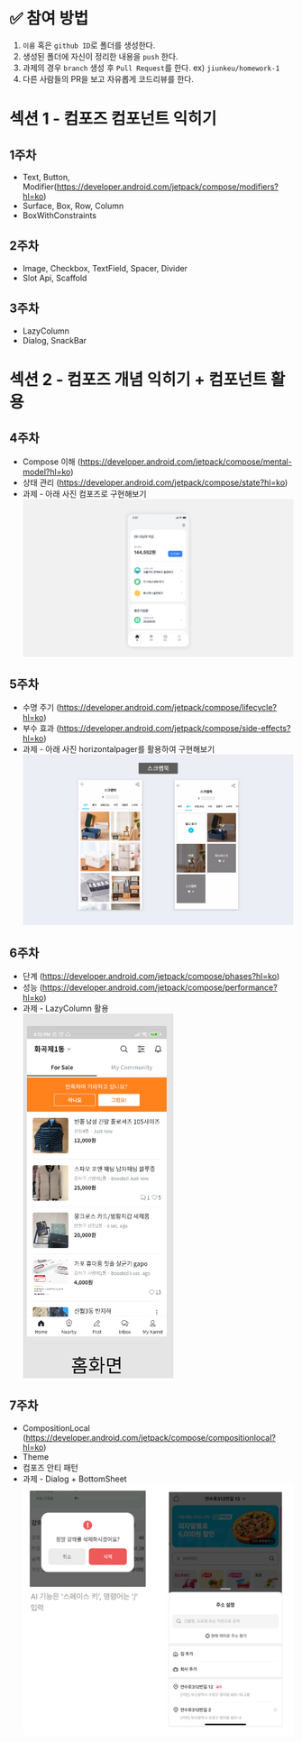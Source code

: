 # ✅ 참여 방법
1. `이름` 혹은 `github ID`로 폴더를 생성한다.
2. 생성된 폴더에 자신이 정리한 내용을 `push` 한다.
3. 과제의 경우 `branch` 생성 후 `Pull Request`를 한다. ex) `jiunkeu/homework-1`
4. 다른 사람들의 PR을 보고 자유롭게 코드리뷰를 한다.

# 섹션 1 - 컴포즈 컴포넌트 익히기

## 1주차

- Text, Button, Modifier(https://developer.android.com/jetpack/compose/modifiers?hl=ko)
- Surface, Box, Row, Column
- BoxWithConstraints

## 2주차

- Image, Checkbox, TextField, Spacer, Divider
- Slot Api, Scaffold

## 3주차

- LazyColumn
- Dialog, SnackBar

# 섹션 2 - 컴포즈 개념 익히기 + 컴포넌트 활용

## 4주차

- Compose 이해 (https://developer.android.com/jetpack/compose/mental-model?hl=ko)
- 상태 관리 (https://developer.android.com/jetpack/compose/state?hl=ko)
- 과제 - 아래 사진 컴포즈로 구현해보기   
![homework1.png](img/homework1.png)



## 5주차

- 수명 주기 (https://developer.android.com/jetpack/compose/lifecycle?hl=ko)
- 부수 효과 (https://developer.android.com/jetpack/compose/side-effects?hl=ko)
- 과제 - 아래 사진 horizontalpager를 활용하여 구현해보기   
![homework1.png](img/homework2.png)


## 6주차

- 단계 (https://developer.android.com/jetpack/compose/phases?hl=ko)
- 성능 (https://developer.android.com/jetpack/compose/performance?hl=ko)
- 과제 - LazyColumn 활용   
![homework3.png](img/homework3.png)


## 7주차

- CompositionLocal (https://developer.android.com/jetpack/compose/compositionlocal?hl=ko)
- Theme
- 컴포즈 안티 패턴
- 과제 - Dialog + BottomSheet   
![img.png](img/homework4.png)